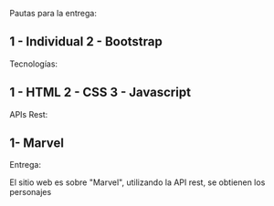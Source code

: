 Pautas para la entrega:

1 - Individual
2 - Bootstrap
---------------------
Tecnologías:

1 - HTML
2 - CSS 
3 - Javascript
--------------------
APIs Rest:

1- Marvel
-----------------
Entrega:

El sitio web es sobre  "Marvel", utilizando la API rest, se obtienen los personajes 
